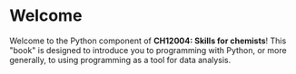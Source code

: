 # Welcome

Welcome to the Python component of **CH12004: Skills for chemists**! This "book" is designed to introduce you to programming with Python, or more generally, to using programming as a tool for data analysis.

```{tip} A word of advice for those of you who are new to programming: **computers are stupid**. Learning to program can be thought of as learning to think like a machine: systematically, logically and (at least as it may seem to us insufferable know-it-alls) **stupidly**.
```
